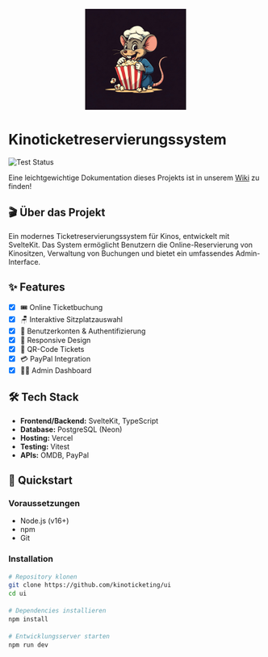 <p align="center">
  <img src="static/logo.png" alt="Kino Logo" width="200">
</p>

# Kinoticketreservierungssystem

![Test Status](https://github.com/kinoticketing/ui/actions/workflows/test.yml/badge.svg)

Eine leichtgewichtige Dokumentation dieses Projekts ist in unserem [Wiki](https://github.com/kinoticketing/ui/wiki) zu finden!

## 🎬 Über das Projekt
Ein modernes Ticketreservierungssystem für Kinos, entwickelt mit SvelteKit. Das System ermöglicht Benutzern die Online-Reservierung von Kinositzen, Verwaltung von Buchungen und bietet ein umfassendes Admin-Interface.

## ✨ Features
- [x] 🎟️ Online Ticketbuchung
- [x] 🪑 Interaktive Sitzplatzauswahl
- [x] 👤 Benutzerkonten & Authentifizierung
- [x] 📱 Responsive Design
- [x] 🎫 QR-Code Tickets
- [x] 💳 PayPal Integration
- [x] 👨‍💼 Admin Dashboard

## 🛠️ Tech Stack
- **Frontend/Backend:** SvelteKit, TypeScript
- **Database:** PostgreSQL (Neon)
- **Hosting:** Vercel
- **Testing:** Vitest
- **APIs:** OMDB, PayPal

## 🚀 Quickstart

### Voraussetzungen
- Node.js (v16+)
- npm
- Git

### Installation
```bash
# Repository klonen
git clone https://github.com/kinoticketing/ui
cd ui

# Dependencies installieren
npm install

# Entwicklungsserver starten
npm run dev
```